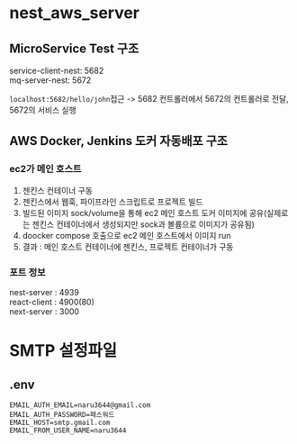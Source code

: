 # nest_aws_server

## MicroService Test 구조
service-client-nest: 5682  
mq-server-nest: 5672  

```localhost:5682/hello/john```접근 -> 5682 컨트롤러에서 5672의 컨트롤러로 전달, 5672의 서비스 실행  

## AWS Docker, Jenkins 도커 자동배포 구조

### ec2가 메인 호스트  

1. 젠킨스 컨테이너 구동
2. 젠킨스에서 웹훅, 파이프라인 스크립트로 프로젝트 빌드
3. 빌드된 이미지 sock/volume을 통해 ec2 메인 호스트 도커 이미지에 공유(실제로는 젠킨스 컨테이너에서 생성되지만 sock과 볼륨으로 이미지가 공유됨)
4. doocker compose 호출으로 ec2 메인 호스트에서 이미지 run
5. 결과 : 메인 호스트 컨테이너에 젠킨스, 프로젝트 컨테이너가 구동

### 포트 정보
nest-server : 4939  
react-client : 4900(80)  
next-server : 3000  


# SMTP 설정파일
## .env
```
EMAIL_AUTH_EMAIL=naru3644@gmail.com
EMAIL_AUTH_PASSWORD=패스워드
EMAIL_HOST=smtp.gmail.com
EMAIL_FROM_USER_NAME=naru3644
```


